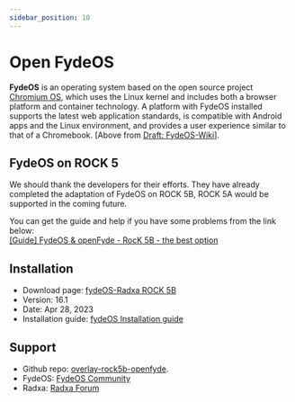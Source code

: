 ```yaml
---
sidebar_position: 10
---
```


# Open FydeOS

**FydeOS** is an operating system based on the open source project [Chromium OS](https://en.wikipedia.org/wiki/ChromiumOS), which uses the Linux kernel and includes both a browser platform and container technology. A platform with FydeOS installed supports the latest web application standards, is compatible with Android apps and the Linux environment, and provides a user experience similar to that of a Chromebook. [Above from [Draft: FydeOS-Wiki](https://en.wikipedia.org/wiki/Draft:FydeOS)].

## FydeOS on ROCK 5

We should thank the developers for their efforts. They have already completed the adaptation of FydeOS on ROCK 5B,
ROCK 5A would be supported in the coming future.

You can get the guide and help if you have some problems from the link below:  
[\[Guide\] FydeOS & openFyde - RocK 5B - the best option](https://forum.radxa.com/t/guide-fydeos-openfyde-rock-5b-the-best-option/15338)

## Installation

- Download page: [fydeOS-Radxa ROCK 5B](https://fydeos.io/download/device/rock5b-fydeos)
- Version: 16.1
- Date: Apr 28, 2023
- Installation guide: [fydeOS Installation guide](https://fydeos.io/docs/knowledge-base/getting-started/fydeos-for-pc)

## Support

- Github repo: [overlay-rock5b-openfyde](https://github.com/openFyde/overlay-rock5b-openfyde).
- FydeOS: [FydeOS Community](https://community.fydeos.io/)
- Radxa: [Radxa Forum](https://forum.radxa.com/)
